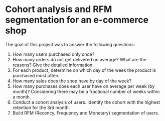 # Cohort analysis and RFM segmentation for an e-commerce shop
The goal of this project was to answer the following questions:
1. How many users purchased only once?
2. How many orders do not get delivered on average? What are the reasons? Give the detailed information.
3. For each product, determine on which day of the week the product is purchased most often.
4. How many sales does the shop have by day of the week?
5. How many purchases does each user have on average per week (by month)? Considering there may be a fractional number of weeks within a month.
6. Conduct a cohort analysis of users. Identify the cohort with the highest retention for the 3rd month.
7. Build RFM (Recency, Frequency and Monetary) segmentation of users.
